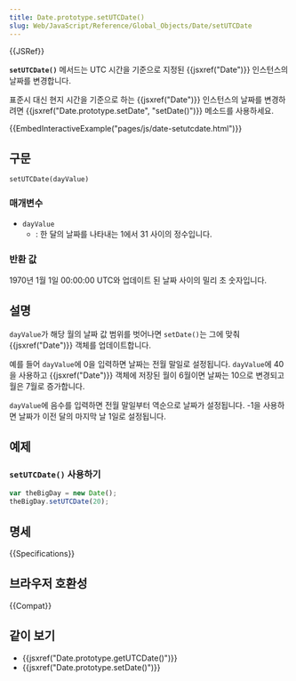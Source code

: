 ```yaml
---
title: Date.prototype.setUTCDate()
slug: Web/JavaScript/Reference/Global_Objects/Date/setUTCDate
---
```


{{JSRef}}

**`setUTCDate()`** 메서드는 UTC 시간을 기준으로 지정된 {{jsxref("Date")}} 인스턴스의 날짜를 변경합니다.

표준시 대신 현지 시간을 기준으로 하는 {{jsxref("Date")}} 인스턴스의 날짜를 변경하려면 {{jsxref("Date.prototype.setDate", "setDate()")}} 메소드를 사용하세요.

{{EmbedInteractiveExample("pages/js/date-setutcdate.html")}}

## 구문

```js-nolint
setUTCDate(dayValue)
```

### 매개변수

- `dayValue`
  - : 한 달의 날짜를 나타내는 1에서 31 사이의 정수입니다.

### 반환 값

1970년 1월 1일 00:00:00 UTC와 업데이트 된 날짜 사이의 밀리 초 숫자입니다.

## 설명

`dayValue`가 해당 월의 날짜 값 범위를 벗어나면 `setDate()`는 그에 맞춰 {{jsxref("Date")}} 객체를 업데이트합니다.

예를 들어 `dayValue`에 0을 입력하면 날짜는 전월 말일로 설정됩니다. `dayValue`에 40을 사용하고 {{jsxref("Date")}} 객체에 저장된 월이 6월이면 날짜는 10으로 변경되고 월은 7월로 증가합니다.

`dayValue`에 음수를 입력하면 전월 말일부터 역순으로 날짜가 설정됩니다. -1을 사용하면 날짜가 이전 달의 마지막 날 1일로 설정됩니다.

## 예제

### `setUTCDate()` 사용하기

```js
var theBigDay = new Date();
theBigDay.setUTCDate(20);
```

## 명세

{{Specifications}}

## 브라우저 호환성

{{Compat}}

## 같이 보기

- {{jsxref("Date.prototype.getUTCDate()")}}
- {{jsxref("Date.prototype.setDate()")}}
